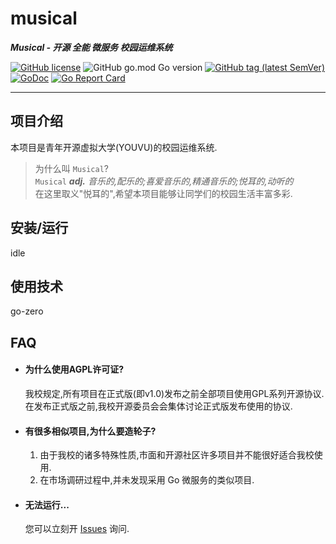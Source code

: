 # musical

**_Musical - 开源 全能 微服务 校园运维系统_**  

[![GitHub license](https://img.shields.io/github/license/YOSVU/musical?style=flat-square)](https://github.com/YOSVU/musical/blob/main/LICENSE)
![GitHub go.mod Go version](https://img.shields.io/github/go-mod/go-version/YOSVU/musical?style=flat-square)
[![GitHub tag (latest SemVer)](https://img.shields.io/github/tag/YOSVU/musical?style=flat-square)](https://github.com/YOSVU/musical)
[![GoDoc](https://godoc.org/github.com/YOSVU/musical?status.svg)](https://pkg.go.dev/github.com/YOSVU/musical)
[![Go Report Card](https://goreportcard.com/badge/github.com/YOSVU/musical?style=flat-square)](https://goreportcard.com/report/github.com/YOSVU/musical)

---
## 项目介绍
本项目是青年开源虚拟大学(YOUVU)的校园运维系统.

> 为什么叫 `Musical`?  
> `Musical` ***adj.*** _音乐的,配乐的;喜爱音乐的,精通音乐的;悦耳的,动听的_  
> 在这里取义"悦耳的",希望本项目能够让同学们的校园生活丰富多彩.

## 安装/运行

idle

## 使用技术

go-zero

## FAQ

- #### 为什么使用AGPL许可证?
  我校规定,所有项目在正式版(即v1.0)发布之前全部项目使用GPL系列开源协议.  
  在发布正式版之前,我校开源委员会会集体讨论正式版发布使用的协议.
- #### 有很多相似项目,为什么要造轮子?
  1. 由于我校的诸多特殊性质,市面和开源社区许多项目并不能很好适合我校使用.
  2. 在市场调研过程中,并未发现采用 Go 微服务的类似项目.
- #### 无法运行...
  您可以立刻开 [Issues](https://github.com/YOSVU/musical/issues) 询问.